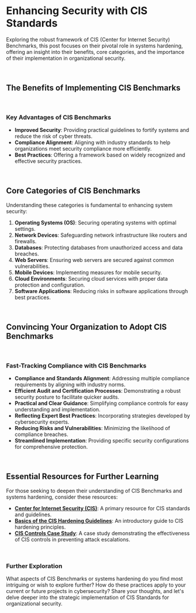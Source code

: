 # Enhancing Security with CIS Standards

Exploring the robust framework of CIS (Center for Internet Security) Benchmarks, this post focuses on their pivotal role in systems hardening, offering an insight into their benefits, core categories, and the importance of their implementation in organizational security.

<br>

## The Benefits of Implementing CIS Benchmarks

<br>

### Key Advantages of CIS Benchmarks

- **Improved Security**: Providing practical guidelines to fortify systems and reduce the risk of cyber threats.
- **Compliance Alignment**: Aligning with industry standards to help organizations meet security compliance more efficiently.
- **Best Practices**: Offering a framework based on widely recognized and effective security practices.

<br>

## Core Categories of CIS Benchmarks

Understanding these categories is fundamental to enhancing system security:

1. **Operating Systems (OS)**: Securing operating systems with optimal settings.
2. **Network Devices**: Safeguarding network infrastructure like routers and firewalls.
3. **Databases**: Protecting databases from unauthorized access and data breaches.
4. **Web Servers**: Ensuring web servers are secured against common vulnerabilities.
5. **Mobile Devices**: Implementing measures for mobile security.
6. **Cloud Environments**: Securing cloud services with proper data protection and configuration.
7. **Software Applications**: Reducing risks in software applications through best practices.

<br>

## Convincing Your Organization to Adopt CIS Benchmarks

<br>

### Fast-Tracking Compliance with CIS Benchmarks

- **Compliance and Standards Alignment**: Addressing multiple compliance requirements by aligning with industry norms.
- **Efficient Audit and Certification Processes**: Demonstrating a robust security posture to facilitate quicker audits.
- **Practical and Clear Guidance**: Simplifying compliance controls for easy understanding and implementation.
- **Reflecting Expert Best Practices**: Incorporating strategies developed by cybersecurity experts.
- **Reducing Risks and Vulnerabilities**: Minimizing the likelihood of compliance breaches.
- **Streamlined Implementation**: Providing specific security configurations for comprehensive protection.

<br>

## Essential Resources for Further Learning

For those seeking to deepen their understanding of CIS Benchmarks and systems hardening, consider these resources:

- **[Center for Internet Security (CIS)](https://www.cisecurity.org/)**: A primary resource for CIS standards and guidelines.
- **[Basics of the CIS Hardening Guidelines](https://blog.rsisecurity.com/basics-of-the-cis-hardening-guidelines/)**: An introductory guide to CIS hardening principles.
- **[CIS Controls Case Study](https://www.sans.org/reading-room/whitepapers/casestudies/case-study-cis-controls-limit-cascading-failures-attack-36957)**: A case study demonstrating the effectiveness of CIS controls in preventing attack escalations.

<br>

### Further Exploration

What aspects of CIS Benchmarks or systems hardening do you find most intriguing or wish to explore further? How do these practices apply to your current or future projects in cybersecurity? Share your thoughts, and let's delve deeper into the strategic implementation of CIS Standards for organizational security.
